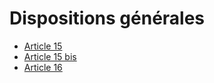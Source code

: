 # Dispositions générales

- [Article 15](article-15.md)
- [Article 15 bis](article-15-bis.md)
- [Article 16](article-16.md)
